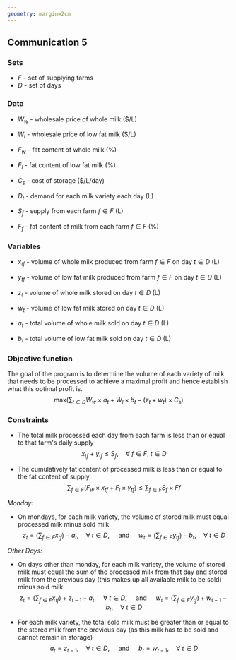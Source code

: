 ```yaml
---
geometry: margin=2cm
---
```


## Communication 5

### Sets
- $F$ - set of supplying farms 
- $D$ - set of days

### Data
- $W_{w}$ - wholesale price of whole milk ($/L)
- $W_{l}$ - wholesale price of low fat milk ($/L)
- $F_{w}$ - fat content of whole milk (%)
- $F_{l}$ - fat content of low fat milk (%)
- $C_{s}$ - cost of storage ($/L/day)

- $D_{t}$ - demand for each milk variety each day (L)
- $S_{f}$ - supply from each farm $f \in F$ (L)
- $F_{f}$ - fat content of milk from each farm $f \in F$ (%)

### Variables
- $x_{tf}$ - volume of whole milk produced from farm $f \in F$ on day $t \in D$ (L)
- $y_{tf}$ - volume of low fat milk produced from farm $f \in F$ on day $t \in D$ (L)

- $z_{t}$ - volume of whole milk stored on day $t \in D$ (L)
- $w_{t}$ - volume of low fat milk stored on day $t \in D$ (L)

- $a_{t}$ - total volume of whole milk sold on day $t \in D$ (L)
- $b_{t}$ - total volume of low fat milk sold on day $t \in D$ (L)

### Objective function
The goal of the program is to determine the volume of each variety of milk that needs to be processed to achieve a maximal profit and hence establish what this optimal profit is. 
$$
\textrm{max} \bigg( \sum_{t \in D} 
    W_{w} \times  a_{t} + 
    W_{l} \times  b_{t} - 
    (z_{t} + w_{t}) \times C_{s} \bigg)
$$

### Constraints
- The total milk processed each day from each farm is less than or equal to that farm's daily supply  
$$x_{tf} + y_{tf} \leq S_{f}, \quad \forall \; f \in F, \; t \in D$$

- The cumulatively fat content of processed milk is less than or equal to the fat content of supply
$$\sum_{f \in F} \big( F_{w} \times x_{tf} + F_{l} \times y_{tf} \big) \leq \sum_{f \in F} S_{f} \times F{f}$$


*Monday:*
- On mondays, for each milk variety, the volume of stored milk must equal processed milk minus sold milk 
$$
z_{t} = \bigg( \sum_{f \in F} x_{tf} \bigg) - a_{t}, \quad \forall \; t \in D, \quad \textrm{ and } \quad
w_{t} = \bigg( \sum_{f \in F} y_{tf} \bigg) - b_{t}, \quad \forall \; t \in D
$$

*Other Days:*
- On days other than monday, for each milk variety, the volume of stored milk must equal the sum of the processed milk from that day and stored milk from the previous day (this makes up all available milk to be sold) minus sold milk 
$$
z_{t} = \bigg( \sum_{f \in F} x_{tf} \bigg) + z_{t-1} - a_{t}, \quad \forall \; t \in D, \quad \textrm{ and } \quad w_{t} = \bigg( \sum_{f \in F} y_{tf} \bigg) + w_{t-1} - b_{t}, \quad \forall \; t \in D
$$

- For each milk variety, the total sold milk must be greater than or equal to the stored milk from the previous day (as this milk has to be sold and cannot remain in storage)
$$
a_{t} = z_{t-1}, \quad \forall \; t \in D, \quad \textrm{ and } \quad b_{t} = w_{t-1}, \quad \forall \; t \in D
$$
